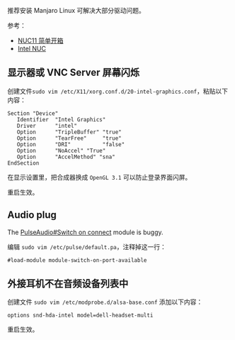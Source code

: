 推荐安装 Manjaro Linux 可解决大部分驱动问题。

参考：

- [NUC11 简单开箱](https://blog.abyss.moe/posts/NUC11/)
- [Intel NUC](https://wiki.archlinux.org/title/Intel_NUC)

## 显示器或 VNC Server 屏幕闪烁

创建文件`sudo vim /etc/X11/xorg.conf.d/20-intel-graphics.conf`，粘贴以下内容：

```
Section "Device"
   Identifier  "Intel Graphics"
   Driver      "intel"
   Option      "TripleBuffer" "true"
   Option      "TearFree"     "true"
   Option      "DRI"          "false"
   Option      "NoAccel" "True"
   Option      "AccelMethod" "sna"
EndSection
```

在显示设置里，把合成器换成 `OpenGL 3.1` 可以防止登录界面闪屏。

重启生效。

## Audio plug

The [PulseAudio#Switch on connect](https://wiki.archlinux.org/title/PulseAudio#Switch_on_connect) module is buggy.

编辑 `sudo vim /etc/pulse/default.pa`，注释掉这一行：

```
#load-module module-switch-on-port-available
```

## 外接耳机不在音频设备列表中

创建文件 `sudo vim /etc/modprobe.d/alsa-base.conf` 添加以下内容：

```
options snd-hda-intel model=dell-headset-multi
```

重启生效。
